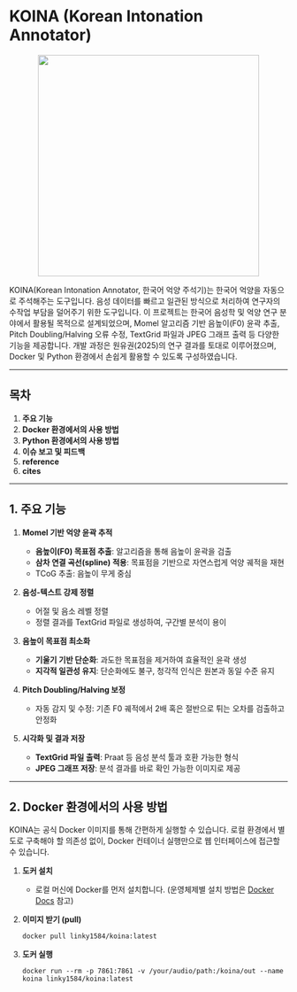 # KOINA (Korean Intonation Annotator)
<p align="center">
  <img src="https://github.com/user-attachments/assets/6e4d95ca-9c29-46cb-b543-d0d3bf245f25" width="400">
</p>

KOINA(Korean Intonation Annotator, 한국어 억양 주석기)는 한국어 억양을 자동으로 주석해주는 도구입니다. 음성 데이터를 빠르고 일관된 방식으로 처리하여 연구자의 수작업 부담을 덜어주기 위한 도구입니다.
이 프로젝트는 한국어 음성학 및 억양 연구 분야에서 활용될 목적으로 설계되었으며, Momel 알고리즘 기반 음높이(F0) 윤곽 추출, Pitch Doubling/Halving 오류 수정, TextGrid 파일과 JPEG 그래프 출력 등 다양한 기능을 제공합니다.
개발 과정은 원유권(2025)의 연구 결과를 토대로 이루어졌으며, Docker 및 Python 환경에서 손쉽게 활용할 수 있도록 구성하였습니다.

---

## 목차
1. **주요 기능**
2. **Docker 환경에서의 사용 방법**
3. **Python 환경에서의 사용 방법**
4. **이슈 보고 및 피드백**
6. **reference**
7. **cites**

---

## 1. 주요 기능
1. **Momel 기반 억양 윤곽 추적**
   - **음높이(F0) 목표점 추출**: 알고리즘을 통해 음높이 윤곽을 검출
   - **삼차 연결 곡선(spline) 적용**: 목표점을 기반으로 자연스럽게 억양 궤적을 재현
   - TCoG 추출: 음높이 무게 중심

2. **음성-텍스트 강제 정렬**
   - 어절 및 음소 레벨 정렬
   - 정렬 결과를 TextGrid 파일로 생성하여, 구간별 분석이 용이

3. **음높이 목표점 최소화**
   - **기울기 기반 단순화**: 과도한 목표점을 제거하여 효율적인 윤곽 생성
   - **지각적 일관성 유지**: 단순화에도 불구, 청각적 인식은 원본과 동일 수준 유지

4. **Pitch Doubling/Halving 보정**
   - 자동 감지 및 수정: 기존 F0 궤적에서 2배 혹은 절반으로 튀는 오차를 검출하고 안정화

5. **시각화 및 결과 저장**
   - **TextGrid 파일 출력**: Praat 등 음성 분석 툴과 호환 가능한 형식
   - **JPEG 그래프 저장**: 분석 결과를 바로 확인 가능한 이미지로 제공

---

## 2. Docker 환경에서의 사용 방법
KOINA는 공식 Docker 이미지를 통해 간편하게 실행할 수 있습니다. 로컬 환경에서 별도로 구축해야 할 의존성 없이, Docker 컨테이너 실행만으로 웹 인터페이스에 접근할 수 있습니다.

1. **도커 설치**
   - 로컬 머신에 Docker를 먼저 설치합니다. (운영체제별 설치 방법은 [Docker Docs](https://docs.docker.com/get-docker/) 참고)

2. **이미지 받기 (pull)**
   ```bash
   docker pull linky1584/koina:latest

3. **도커 실행**
   ```
   docker run --rm -p 7861:7861 -v /your/audio/path:/koina/out --name koina linky1584/koina:latest